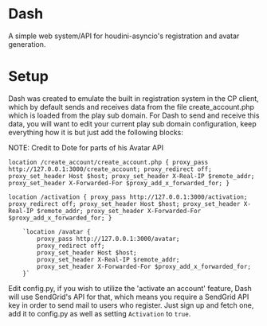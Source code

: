 # Dash

A simple web system/API for houdini-asyncio's registration and avatar generation.


# Setup

Dash was created to emulate the built in registration system in the CP client, which by default sends and receives data from the file create_account.php which is loaded from the play sub domain. For Dash to send and receive this data, you will want to edit your current play sub domain configuration, keep everything how it is but just add the following blocks:

NOTE: Credit to Dote for parts of his Avatar API

`location /create_account/create_account.php {
            proxy_pass http://127.0.0.1:3000/create_account;
            proxy_redirect off;
            proxy_set_header Host $host;
            proxy_set_header X-Real-IP $remote_addr;
            proxy_set_header X-Forwarded-For $proxy_add_x_forwarded_for;
        }`

`location /activation {
            proxy_pass http://127.0.0.1:3000/activation;
            proxy_redirect off;
            proxy_set_header Host $host;
            proxy_set_header X-Real-IP $remote_addr;
            proxy_set_header X-Forwarded-For $proxy_add_x_forwarded_for;
        }`

        `location /avatar {
            proxy_pass http://127.0.0.1:3000/avatar;
            proxy_redirect off;
            proxy_set_header Host $host;
            proxy_set_header X-Real-IP $remote_addr;
            proxy_set_header X-Forwarded-For $proxy_add_x_forwarded_for;
        }`

Edit config.py, if you wish to utilize the 'activate an account' feature, Dash will use SendGrid's API for that, which means you require a SendGrid API key in order to send mail to users who register. Just sign up and fetch one, add it to config.py as well as setting `Activation` to `true`.
